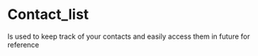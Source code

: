 # Contact_list
Is used to keep track of your contacts and easily access them in future for reference 
